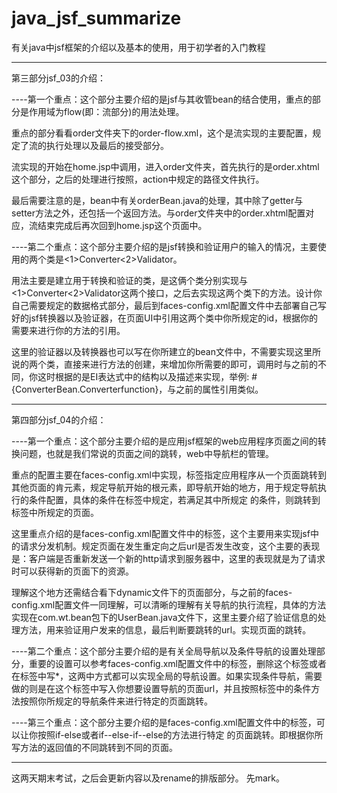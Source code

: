 # java_jsf_summarize
有关java中jsf框架的介绍以及基本的使用，用于初学者的入门教程


---------------------------------------------------------------------------------------------------

第三部分jsf_03的介绍：

----第一个重点：这个部分主要介绍的是jsf与其收管bean的结合使用，重点的部分是作用域为flow(即：流部分)的用法处理。

重点的部分看看order文件夹下的order-flow.xml，这个是流实现的主要配置，规定了流的执行处理以及最后的接受部分。

流实现的开始在home.jsp中调用，进入order文件夹，首先执行的是order.xhtml这个部分，之后的处理进行按照，action中规定的路径文件执行。

最后需要注意的是，bean中有关orderBean.java的处理，其中除了getter与setter方法之外，还包括一个返回方法。与order文件夹中的order.xhtml配置对应，流结束完成后再次回到home.jsp这个页面中。


----第二个重点：这个部分主要介绍的是jsf转换和验证用户的输入的情况，主要使用的两个类是<1>Converter<2>Validator。

用法主要是建立用于转换和验证的类，是这俩个类分别实现与<1>Converter<2>Validator这两个接口，之后去实现这两个类下的方法。设计你自己需要规定的数据格式部分，最后到faces-config.xml配置文件中去部署自己写好的jsf转换器以及验证器，在页面UI中引用这两个类中你所规定的id，根据你的需要来进行你的方法的引用。

这里的验证器以及转换器也可以写在你所建立的bean文件中，不需要实现这里所说的两个类，直接来进行方法的创建，来增加你所需要的即可，调用时与之前的不同，你这时根据的是EI表达式中的结构以及描述来实现，举例: #{ConverterBean.Converterfunction}，与之前的属性引用类似。

---------------------------------------------------------------------------------------------------

第四部分jsf_04的介绍：

----第一个重点：这个部分主要介绍的是应用jsf框架的web应用程序页面之间的转换问题，也就是我们常说的页面之间的跳转，web中导航栏的管理。

重点的配置主要在faces-config.xml中实现，<navigation-rule>标签指定应用程序从一个页面跳转到其他页面的肯元素，<from-view-id>规定导航开始的根元素，即导航开始的地方，<navigation-case>用于规定导航执行的条件配置，具体的条件在<from-action>标签中规定，若满足其中所规定 的条件，则跳转到<to-view-id>标签中所规定的页面。

这里重点介绍的是faces-config.xml配置文件中的<redirect>标签，这个主要用来实现jsf中的请求分发机制。规定页面在发生重定向之后url是否发生改变，这个主要的表现是：客户端是否重新发送一个新的http请求到服务器中，这里的表现就是为了请求时可以获得新的页面下的资源。

理解这个地方还需结合看下dynamic文件下的页面部分，与之前的faces-config.xml配置文件一同理解，可以清晰的理解有关导航的执行流程，具体的方法实现在com.wt.bean包下的UserBean.java文件下，这里主要介绍了验证信息的处理方法，用来验证用户发来的信息，最后判断要跳转的url。实现页面的跳转。

----第二个重点：这个部分主要介绍的是有关全局导航以及条件导航的设置处理部分，重要的设置可以参考faces-config.xml配置文件中的<from-view-id>标签，删除这个标签或者在标签中写*，这两中方式都可以实现全局的导航设置。如果实现条件导航，需要做的则是在这个标签中写入你想要设置导航的页面url，并且按照<from-action>标签中的条件方法按照你所规定的导航条件来进行特定的页面跳转。

----第三个重点：这个部分主要介绍的是faces-config.xml配置文件中的<if>标签，可以让你按照if-else或者if--else-if--else的方法进行特定 的页面跳转。即根据你所写方法的返回值的不同跳转到不同的页面。


---------------------------------------------------


这两天期末考试，之后会更新内容以及rename的排版部分。  先mark。

